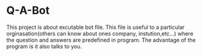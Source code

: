 # Q-A-Bot
This project is about excutable bot file. This file is useful to a particular orginasation(others can know about ones company, instution,etc...) where the question and answers are predefined in program. The advantage of the program is it also talks to you.
